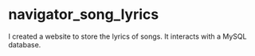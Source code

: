# navigator_song_lyrics
I created a website to store the lyrics of songs. It interacts with a MySQL database.
